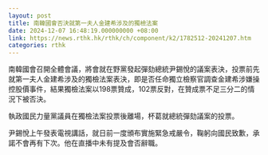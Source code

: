 ```yaml
---
layout: post
title: 南韓國會否決就第一夫人金建希涉及的獨檢法案
date: 2024-12-07 16:48:19.000000000 +08:00
link: https://news.rthk.hk/rthk/ch/component/k2/1782512-20241207.htm
categories: rthk
---
```


南韓國會召開全體會議，將會就在野黨發起彈劾總統尹錫悅的議案表決，投票前先就第一夫人金建希涉及的獨檢法案表決，即是否任命獨立檢察官調查金建希涉嫌操控股價事件，結果獨檢法案以198票贊成，102票反對，在贊成票不足三分二的情況下被否決。

執政國民力量黨議員在獨檢法案投票後離場，杯葛就總統彈劾議案的投票。

尹錫悅上午發表電視講話，就日前一度頒布實施緊急戒嚴令，鞠躬向國民致歉，承諾不會再有下次。他在直播中未有提及會否辭職。
